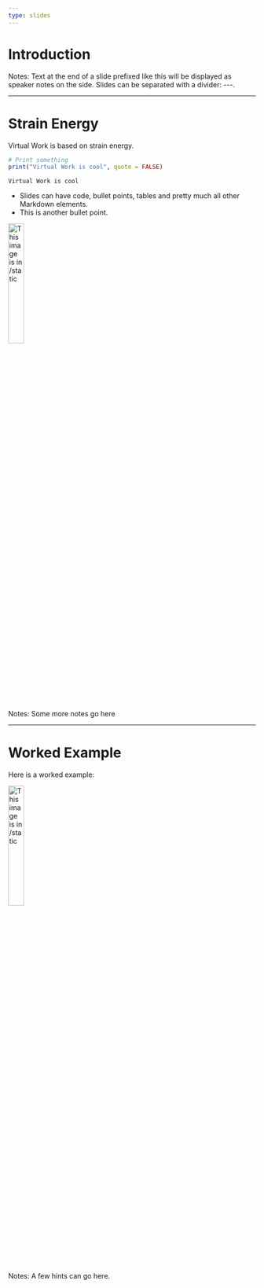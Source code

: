 ```yaml
---
type: slides
---
```


# Introduction

Notes: Text at the end of a slide prefixed like this will be displayed as
speaker notes on the side. Slides can be separated with a divider: ---.

---

# Strain Energy

Virtual Work is based on strain energy.

```r
# Print something
print("Virtual Work is cool", quote = FALSE)
```

```out
Virtual Work is cool
```

- Slides can have code, bullet points, tables and pretty much all other Markdown
  elements. 
- This is another bullet point. 

<img src="logo.svg" alt="This image is in /static" width="25%">

Notes: Some more notes go here

---

# Worked Example

Here is a worked example:

<img src="logo.svg" alt="This image is in /static" width="25%">


Notes: A few hints can go here.
